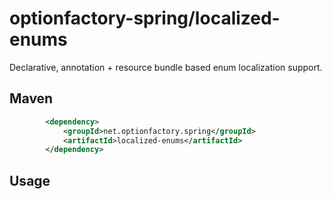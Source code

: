 # optionfactory-spring/localized-enums

Declarative, annotation + resource bundle based enum localization support.

## Maven

```xml
        <dependency>
            <groupId>net.optionfactory.spring</groupId>
            <artifactId>localized-enums</artifactId>
        </dependency>
```


## Usage


